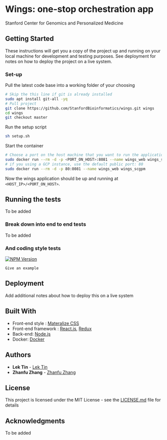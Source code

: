 # Wings: one-stop orchestration app

Stanford Center for Genomics and Personalized Medicine

## Getting Started

These instructions will get you a copy of the project up and running on your local machine for development and testing purposes. See deployment for notes on how to deploy the project on a live system.

### Set-up

Pull the latest code base into a working folder of your choosing
```bash
# Skip the this line if git is already installed
sudo apt install git-all -yq
# Pull project
git clone https://github.com/StanfordBioinformatics/wings.git wings
cd wings
git checkout master
```
Run the setup script
```bash
sh setup.sh
```
Start the container
```bash
# Choose a port on the host machine that you want to run the application on
sudo docker run --rm -d -p <PORT_ON_HOST>:8081 --name wings_web wings_scgpm
# if you using a GCP instance, use the default public port: 80
sudo docker run --rm -d -p 80:8081 --name wings_web wings_scgpm
```
Now the wings application should be up and running at `<HOST_IP>/<PORT_ON_HOST>`.

## Running the tests

To be added

### Break down into end to end tests

To be added

### And coding style tests

[![NPM Version][npm-image]][npm-url]

```
Give an example
```

## Deployment

Add additional notes about how to deploy this on a live system

## Built With

* Front-end style : [Materalize CSS](https://materializecss.com/)
* Front-end framework : [React.js](https://reactjs.org/), [Redux](https://redux.js.org/)
* Back-end: [Node.js](https://www.nodejs.org/)
* Docker: [Docker](https://www.docker.com/)

## Authors

* **Lek Tin** - [Lek Tin](https://github.com/lek-tin)
* **Zhanfu Zhang** - [Zhanfu Zhang](https://github.com/peter-rich)

## License

This project is licensed under the MIT License - see the [LICENSE.md](LICENSE.md) file for details

## Acknowledgments
To be added

<!-- Markdown link & img dfn's -->
[npm-image]: https://img.shields.io/npm/v/datadog-metrics.svg?style=flat-square
[npm-url]: https://npmjs.org/package/datadog-metrics
[npm-downloads]: https://img.shields.io/npm/dm/datadog-metrics.svg?style=flat-square
[travis-image]: https://img.shields.io/travis/dbader/node-datadog-metrics/master.svg?style=flat-square
[travis-url]: https://travis-ci.org/dbader/node-datadog-metrics
[wiki]: https://github.com/yourname/yourproject/wiki